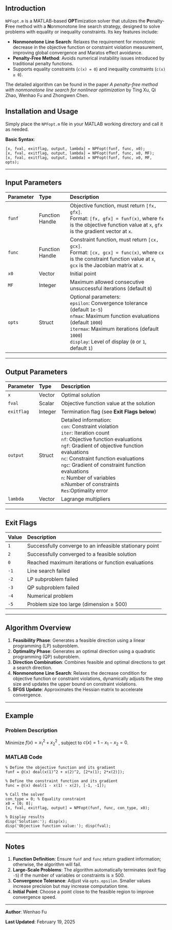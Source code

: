 ## Introduction

`NPFopt.m` is a MATLAB-based **OPT**imization solver that utulizes the **P**enalty-**F**ree method with a **N**onmonotone line search strategy, designed to solve problems with equality or inequality constraints. Its key features include:

- **Nonmonotone Line Search**: Relaxes the requirement for monotonic decrease in the objective function or constraint violation measurement, improving global convergence and Maratos effect avoidance. 
- **Penalty-Free Method**: Avoids numerical instability issues introduced by traditional penalty functions.
- Supports equality constraints (`c(x) = 0`) and inequality constraints (`c(x) ≥ 0`).

The detailed algorithm can be found in the paper  *A penalty-free method with nonmonotone line search for nonlinear optimization* by Ting Xu, Qi Zhao, Wenhao Fu and Zhongwen Chen.

## Installation and Usage

Simply place the `NPFopt.m` file in your MATLAB working directory and call it as needed.

**Basic Syntax**:

```
[x, fval, exitflag, output, lambda] = NPFopt(funf, func, x0);
[x, fval, exitflag, output, lambda] = NPFopt(funf, func, x0, MF);
[x, fval, exitflag, output, lambda] = NPFopt(funf, func, x0, MF, opts);
```

------

## Input Parameters

| Parameter  | Type            | Description                                                  |
| :--------- | :-------------- | :----------------------------------------------------------- |
| `funf`     | Function Handle | Objective function, must return `[fx, gfx]`.<br />Format: `[fx, gfx] = funf(x)`, where `fx` is the objective function value at `x`, `gfx` is the gradient vector at `x`. |
| `func`     | Function Handle | Constraint function, must return `[cx, gcx]`.<br />Format: `[cx, gcx] = func(x)`, where `cx` is the constraint function value at `x`, `gcx` is the Jacobian matrix at `x`. |
| `x0`       | Vector          | Initial point                                                |
| `MF`       | Integer         | Maximum allowed consecutive unsuccessful iterations (default `0`) |
| `opts`     | Struct          | Optional parameters:<br /> `epsilon`: Convergence tolerance (default `1e-5`)<br /> `nfmax`: Maximum function evaluations (default `1000`) <br /> `itermax`: Maximum iterations (default `1000`) <br /> `display`: Level of display (`0` or `1`, default `1`) |

------

## Output Parameters

| Parameter  | Type    | Description                                                  |
| :--------- | :------ | :----------------------------------------------------------- |
| `x`        | Vector  | Optimal solution                                             |
| `fval`     | Scalar  | Objective function value at the solution                     |
| `exitflag` | Integer | Termination flag (see **Exit Flags below**)                  |
| `output`   | Struct  | Detailed information:<br /> `con`: Constraint violation <br />`iter`: Iteration count<br /> `nf`: Objective function evaluations <br />`ngf`: Gradient of objective function evaluations<br /> `nc`: Constraint function evaluations <br />`ngc`: Gradient of constraint function evaluations<br />`n`: Number of variables<br />`m`:Number of constraints<br />`Res`:Optimality error |
| `lambda`   | Vector  | Lagrange multipliers                                         |

------

## Exit Flags

| Value | Description                                             |
| :---- | :------------------------------------------------------ |
| `1`   | Successfully converge to an infeasible stationary point |
| `2`   | Successfully converged to a feasible solution           |
| `0`   | Reached maximum iterations or function evaluations      |
| `-1`  | Line search failed                                      |
| `-2`  | LP subproblem failed                                    |
| `-3`  | QP subproblem failed                                    |
| `-4`  | Numerical problem                                       |
| `-5`  | Problem size too large (dimension ≥ 500)                |

------

## Algorithm Overview

1. **Feasibility Phase**: Generates a feasible direction using a linear programming (LP) subproblem.
2. **Optimality Phase**: Generates an optimal direction using a quadratic programming (QP) subproblem.
3. **Direction Combination**: Combines feasible and optimal directions to get a search direction.
4. **Nonmonotone Line Search**: Relaxes the decrease condition for objective function or constraint violations, dynamically adjusts the step size and updates the upper bound on constraint violations.
5. **BFGS Update**: Approximates the Hessian matrix to accelerate convergence.

------



## Example

### Problem Description

Minimize $f(x)=x_1^2+x_2^2$   , subject to $c(x)=1-x_1-x_2=0$.

### MATLAB Code

```
% Define the objective function and its gradient
funf = @(x) deal(x(1)^2 + x(2)^2, [2*x(1); 2*x(2)]);

% Define the constraint function and its gradient
func = @(x) deal(1 - x(1) - x(2), [-1, -1]);

% Call the solver
con_type = 0; % Equality constraint
x0 = [0; 0];
[x, fval, exitflag, output] = NPFopt(funf, func, con_type, x0);

% Display results
disp('Solution:'); disp(x);
disp('Objective function value:'); disp(fval);
```

------

## Notes

1. **Function Definition**: Ensure `funf` and `func` return gradient information; otherwise, the algorithm will fail.
2. **Large-Scale Problems**: The algorithm automatically terminates (exit flag `-5`) if the number of variables or constraints is ≥ 500.
3. **Convergence Tolerance**: Adjust via `opts.epsilon`. Smaller values increase precision but may increase computation time.
4. **Initial Point**: Choose a point close to the feasible region to improve convergence speed.

------



**Author**: Wenhao Fu

**Last Updated**: February 19, 2025
